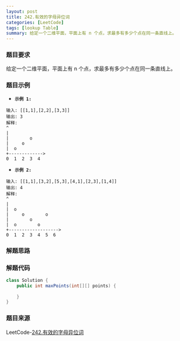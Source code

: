 ```yaml
---
layout: post
title: 242.有效的字母异位词
categories: [LeetCode]
tags: [lookup Table]
summary: 给定一个二维平面，平面上有 n 个点，求最多有多少个点在同一条直线上。
---
```


### 题目要求
给定一个二维平面，平面上有 n 个点，求最多有多少个点在同一条直线上。

### 题目示例
- **`示例 1:`**
```
输入: [[1,1],[2,2],[3,3]]
输出: 3
解释:
^
|
|        o
|     o
|  o  
+------------->
0  1  2  3  4

```

- **`示例 2:`**
```
输入: [[1,1],[3,2],[5,3],[4,1],[2,3],[1,4]]
输出: 4
解释:
^
|
|  o
|     o        o
|        o
|  o        o
+------------------->
0  1  2  3  4  5  6

```


### 解题思路



### 解题代码
```java
class Solution {
    public int maxPoints(int[][] points) {
        
    }
}
```

### 题目来源
LeetCode-[242.有效的字母异位词](https://leetcode-cn.com/problems/max-points-on-a-line/)
